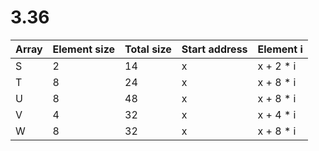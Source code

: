 # 3.36

|Array | Element size| Total size| Start address| Element i  |
| -    | -           | -         | -            |  -         |
| S    | 2           | 14        | x            |  x + 2 * i |
| T    | 8           | 24        | x            |  x + 8 * i |
| U    | 8           | 48        | x            |  x + 8 * i |
| V    | 4           | 32        | x            |  x + 4 * i |
| W    | 8           | 32        | x            |  x + 8 * i |
